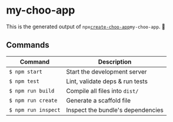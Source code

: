 # my-choo-app
This is the generated output of ` npx `[`create-choo-app`](https://github.com/choojs/create-choo-app)` my-choo-app `. 👋

## Commands
Command                | Description                                      |
-----------------------|--------------------------------------------------|
`$ npm start`          | Start the development server
`$ npm test`           | Lint, validate deps & run tests
`$ npm run build`      | Compile all files into `dist/`
`$ npm run create`     | Generate a scaffold file
`$ npm run inspect`    | Inspect the bundle's dependencies
